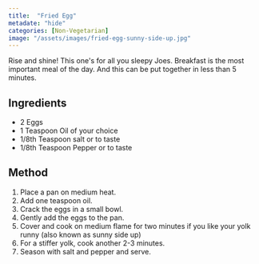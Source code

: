 ```yaml
---
title:  "Fried Egg"
metadate: "hide"
categories: [Non-Vegetarian]
image: "/assets/images/fried-egg-sunny-side-up.jpg"
---
```


Rise and shine! This one's for all you sleepy Joes. Breakfast is the most important meal of the day. And this can be put together in less than 5 minutes. 

## Ingredients

- 2 Eggs
- 1 Teaspoon Oil of your choice
- 1/8th Teaspoon salt or to taste
- 1/8th Teaspoon Pepper or to taste

## Method

1. Place a pan on medium heat.
2. Add one teaspoon oil.
3. Crack the eggs in a small bowl.
4. Gently add the eggs to the pan. 
5. Cover and cook on medium flame for two minutes if you like your yolk runny (also known as sunny side up)
6. For a stiffer yolk, cook another 2-3 minutes. 
7. Season with salt and pepper and serve. 


